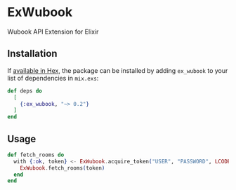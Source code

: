 # ExWubook

Wubook API Extension for Elixir

## Installation

If [available in Hex](https://hex.pm/docs/publish), the package can be installed
by adding `ex_wubook` to your list of dependencies in `mix.exs`:

```elixir
def deps do
  [
    {:ex_wubook, "~> 0.2"}
  ]
end
```

## Usage

```elixir
def fetch_rooms do
  with {:ok, token} <- ExWubook.acquire_token("USER", "PASSWORD", LCODE, "PROVIDER_KEY") do
    ExWubook.fetch_rooms(token)
  end
end
```
